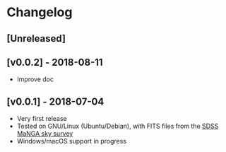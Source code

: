 # Changelog

## [Unreleased]

## [v0.0.2] - 2018-08-11

- Improve doc

## [v0.0.1] - 2018-07-04

- Very first release
- Tested on GNU/Linux (Ubuntu/Debian), with FITS files from the
  [SDSS MaNGA sky survey](http://www.sdss.org/dr14/manga/)
- Windows/macOS support in progress
